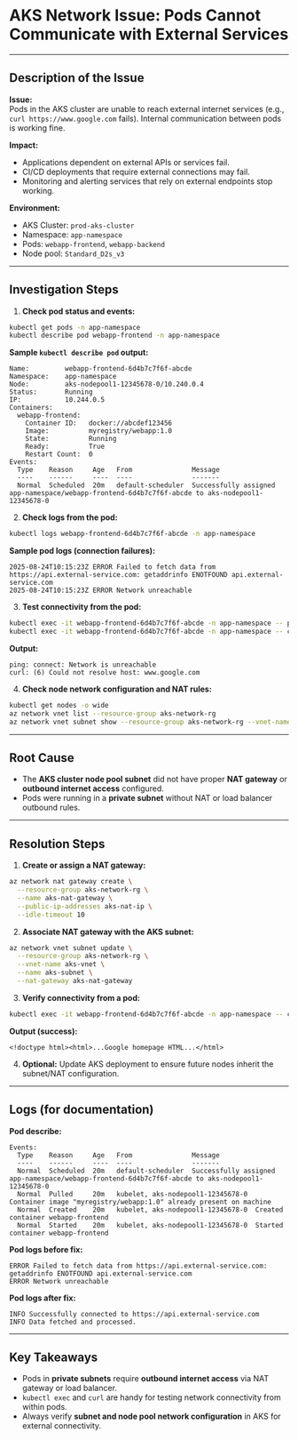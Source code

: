 # AKS Network Issue: Pods Cannot Communicate with External Services

---

## Description of the Issue

**Issue:**  
Pods in the AKS cluster are unable to reach external internet services (e.g., `curl https://www.google.com` fails). Internal communication between pods is working fine.

**Impact:**  
- Applications dependent on external APIs or services fail.
- CI/CD deployments that require external connections may fail.
- Monitoring and alerting services that rely on external endpoints stop working.

**Environment:**  
- AKS Cluster: `prod-aks-cluster`
- Namespace: `app-namespace`
- Pods: `webapp-frontend`, `webapp-backend`
- Node pool: `Standard_D2s_v3`

---

## Investigation Steps

1. **Check pod status and events:**

```bash
kubectl get pods -n app-namespace
kubectl describe pod webapp-frontend -n app-namespace
```

**Sample `kubectl describe pod` output:**
```
Name:         webapp-frontend-6d4b7c7f6f-abcde
Namespace:    app-namespace
Node:         aks-nodepool1-12345678-0/10.240.0.4
Status:       Running
IP:           10.244.0.5
Containers:
  webapp-frontend:
    Container ID:   docker://abcdef123456
    Image:          myregistry/webapp:1.0
    State:          Running
    Ready:          True
    Restart Count:  0
Events:
  Type    Reason     Age   From               Message
  ----    ------     ----  ----               -------
  Normal  Scheduled  20m   default-scheduler  Successfully assigned app-namespace/webapp-frontend-6d4b7c7f6f-abcde to aks-nodepool1-12345678-0
```

2. **Check logs from the pod:**

```bash
kubectl logs webapp-frontend-6d4b7c7f6f-abcde -n app-namespace
```

**Sample pod logs (connection failures):**
```
2025-08-24T10:15:23Z ERROR Failed to fetch data from https://api.external-service.com: getaddrinfo ENOTFOUND api.external-service.com
2025-08-24T10:15:23Z ERROR Network unreachable
```

3. **Test connectivity from the pod:**

```bash
kubectl exec -it webapp-frontend-6d4b7c7f6f-abcde -n app-namespace -- ping 8.8.8.8
kubectl exec -it webapp-frontend-6d4b7c7f6f-abcde -n app-namespace -- curl https://www.google.com
```

**Output:**
```
ping: connect: Network is unreachable
curl: (6) Could not resolve host: www.google.com
```

4. **Check node network configuration and NAT rules:**

```bash
kubectl get nodes -o wide
az network vnet list --resource-group aks-network-rg
az network vnet subnet show --resource-group aks-network-rg --vnet-name aks-vnet --name aks-subnet
```

---

## Root Cause

- The **AKS cluster node pool subnet** did not have proper **NAT gateway** or **outbound internet access** configured.
- Pods were running in a **private subnet** without NAT or load balancer outbound rules.

---

## Resolution Steps

1. **Create or assign a NAT gateway:**

```bash
az network nat gateway create \
  --resource-group aks-network-rg \
  --name aks-nat-gateway \
  --public-ip-addresses aks-nat-ip \
  --idle-timeout 10
```

2. **Associate NAT gateway with the AKS subnet:**

```bash
az network vnet subnet update \
  --resource-group aks-network-rg \
  --vnet-name aks-vnet \
  --name aks-subnet \
  --nat-gateway aks-nat-gateway
```

3. **Verify connectivity from a pod:**

```bash
kubectl exec -it webapp-frontend-6d4b7c7f6f-abcde -n app-namespace -- curl https://www.google.com
```

**Output (success):**
```
<!doctype html><html>...Google homepage HTML...</html>
```

4. **Optional:** Update AKS deployment to ensure future nodes inherit the subnet/NAT configuration.

---

## Logs (for documentation)

**Pod describe:**
```
Events:
  Type    Reason     Age   From               Message
  ----    ------     ----  ----               -------
  Normal  Scheduled  20m   default-scheduler  Successfully assigned app-namespace/webapp-frontend-6d4b7c7f6f-abcde to aks-nodepool1-12345678-0
  Normal  Pulled     20m   kubelet, aks-nodepool1-12345678-0  Container image "myregistry/webapp:1.0" already present on machine
  Normal  Created    20m   kubelet, aks-nodepool1-12345678-0  Created container webapp-frontend
  Normal  Started    20m   kubelet, aks-nodepool1-12345678-0  Started container webapp-frontend
```

**Pod logs before fix:**
```
ERROR Failed to fetch data from https://api.external-service.com: getaddrinfo ENOTFOUND api.external-service.com
ERROR Network unreachable
```

**Pod logs after fix:**
```
INFO Successfully connected to https://api.external-service.com
INFO Data fetched and processed.
```

---

## Key Takeaways

- Pods in **private subnets** require **outbound internet access** via NAT gateway or load balancer.
- `kubectl exec` and `curl` are handy for testing network connectivity from within pods.
- Always verify **subnet and node pool network configuration** in AKS for external connectivity.

